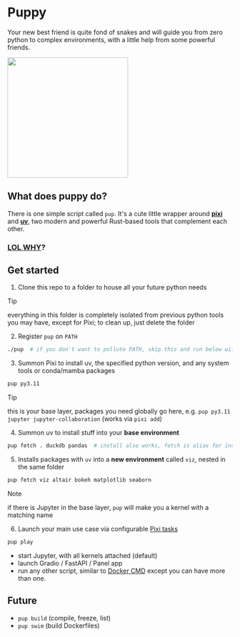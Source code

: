 # Puppy
Your new best friend is quite fond of snakes and will guide you from zero python to complex environments, with a little help from some powerful friends.

<img src="https://github.com/liquidcarbon/puppy/assets/47034358/da604ebd-4ce3-4e5d-b88b-ef46de7367fc" width="270">

## What does puppy do?

There is one simple script called `pup`.  It's a cute little wrapper around **[pixi](https://github.com/prefix-dev/pixi)** and **[uv](https://github.com/astral-sh/uv)**, two modern and powerful Rust-based tools that complement each other.

### [LOL WHY](https://github.com/liquidcarbon/puppy/discussions/1)?

## Get started

1. Clone this repo to a folder to house all your future python needs
> [!TIP] 
> everything in this folder is completely isolated from previous python tools you may have, except for Pixi; to clean up, just delete the folder

2. Register `pup` on `PATH`
```bash
./pup  # if you don't want to pollute PATH, skip this and run below with "./pup" instead of "pup"
``` 

3. Summon Pixi to install uv, the specified python version, and any system tools or conda/mamba packages
```bash
pup py3.11
```
> [!TIP] 
> this is your base layer, packages you need globally go here, e.g. `pup py3.11 jupyter jupyter-collaboration` (works via `pixi add`)

4. Summon uv to install stuff into your **base environment**
```bash
pup fetch . duckdb pandas  # install also works, fetch is alias for install
```

5. Installs packages with `uv` into a **new environment** called `viz`, nested in the same folder
```bash
pup fetch viz altair bokeh matplotlib seaborn
```
> [!NOTE]
> if there is Jupyter in the base layer, `pup` will make you a kernel with a matching name

6. Launch your main use case via configurable [Pixi tasks](https://pixi.sh/latest/advanced/advanced_tasks/)
```bash
pup play
```
- start Jupyter, with all kernels attached (default)
- launch Gradio / FastAPI / Panel app
- run any other script, similar to [Docker CMD](https://docs.docker.com/reference/dockerfile/#cmd) except you can have more than one.

## Future
- `pup build` (compile, freeze, list)
- `pup swim` (build Dockerfiles)
